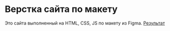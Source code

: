 # Верстка сайта по макету
Это сайта выполненный на HTML, CSS, JS по макету из Figma.
<a href="1sosed9.github.io/site_1_portfolio/">Результат</a>
